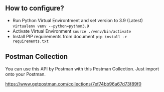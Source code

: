 ## How to configure?

- Run Python Virtual Environtment and set version to 3.9 (Latest)
  `virtualenv venv --python=python3.9`
- Activate Virtual Environment
  `source ./venv/bin/activate`
- Install PIP requirements from document
  `pip install -r requirements.txt`

## Postman Collection

You can use this API by Postman with this Postman Collection. Just import onto your Postman.

https://www.getpostman.com/collections/7ef74bb96a67d73f89f0
